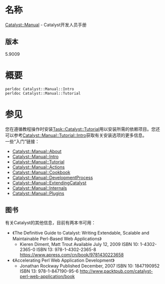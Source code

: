# 名称
[Catalyst::Manual](https://metacpan.org/pod/Catalyst::Manual) - Catalyst开发人员手册

## 版本
5.9009

# 概要

```
perldoc Catalyst::Manual::Intro
perldoc Catalyst::Manual::Tutorial
```

# 参见

您在遵循教程操作时安装[Task::Catalyst::Tutorial](https://metacpan.org/pod/Task::Catalyst::Tutorial)用以安装所需的依赖项目。您还可以参考[Catalyst::Manual::Tutorial::Intro](https://metacpan.org/pod/distribution/Catalyst-Manual/lib/Catalyst/Manual/Tutorial/01_Intro.pod)获取有关安装选项的更多信息。  
一些“入门”链接：  

* [Catalyst::Manual::About](https://metacpan.org/pod/distribution/Catalyst-Manual/lib/Catalyst/Manual/About.pod)
* [Catalyst::Manual::Intro](https://metacpan.org/pod/distribution/Catalyst-Manual/lib/Catalyst/Manual/Intro.pod)
* [Catalyst::Manual::Tutorial](https://metacpan.org/pod/distribution/Catalyst-Manual/lib/Catalyst/Manual/Tutorial.pod)
* [Catalyst::Manual::Actions](https://metacpan.org/pod/distribution/Catalyst-Manual/lib/Catalyst/Manual/Actions.pod)
* [Catalyst::Manual::Cookbook](https://metacpan.org/pod/distribution/Catalyst-Manual/lib/Catalyst/Manual/Cookbook.pod)
* [Catalyst::Manual::DevelopmentProcess](https://metacpan.org/pod/distribution/Catalyst-Manual/lib/Catalyst/Manual/DevelopmentProcess.pod)
* [Catalyst::Manual::ExtendingCatalyst](https://metacpan.org/pod/distribution/Catalyst-Manual/lib/Catalyst/Manual/ExtendingCatalyst.pod)
* [Catalyst::Manual::Internals](https://metacpan.org/pod/distribution/Catalyst-Manual/lib/Catalyst/Manual/Internals.pod)
* [Catalyst::Manual::Plugins](https://metacpan.org/pod/Catalyst::Manual::Plugins)

## 图书
有关Catalyst的其他信息，目前有两本书可用：

* 《The Definitive Guide to Catalyst: Writing Extendable, Scalable and Maintainable Perl-Based Web Applications》
  * Kieren Diment, Matt Trout Available July 12, 2009 ISBN 10: 1-4302-2365-0 ISBN 13: 978-1-4302-2365-8 <https://www.apress.com/cn/book/9781430223658>
* 《Accelerating Perl Web Application Development》
  * Jonathan Rockway Published December, 2007 ISBN 10: 1847190952 ISBN 13: 978-1-847190-95-6 <http://www.packtpub.com/catalyst-perl-web-application/book>


